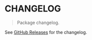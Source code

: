 # CHANGELOG

> Package changelog.

See [GitHub Releases](https://github.com/stdlib-js/napi-create-uint32/releases) for the changelog.